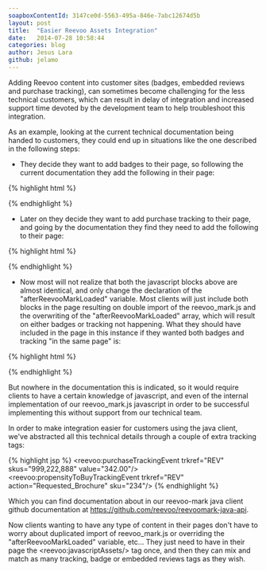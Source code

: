 ```yaml
---
soapboxContentId: 3147ce0d-5563-495a-846e-7abc12674d5b
layout: post
title:  "Easier Reevoo Assets Integration"
date:   2014-07-28 10:58:44
categories: blog
author: Jesus Lara
github: jelamo
---
```


Adding Reevoo content into customer sites (badges, embedded reviews and purchase tracking), can sometimes become challenging for the less technical customers, which can result in delay of integration and increased support time devoted by the development team to help troubleshoot this integration.

As an example, looking at the current technical documentation being handed to customers, they could end up in situations like the one described in the following steps:

* They decide they want to add badges to their page, so following the current documentation they add the following in their page:

{% highlight html %}
<script id="reevoomark-loader" type="text/javascript" charset="utf-8">
  (function() {
    var script = document.createElement('script');
    script.type = 'text/javascript';
    script.src = 'https://mark.reevoo.com/assets/reevoo_mark.js';
    var s = document.getElementById('reevoomark-loader');
    s.parentNode.insertBefore(script, s);
  })();

  afterReevooMarkLoaded = [function() {
    ReevooApi.load('TRKREF', function(retailer) {
   	  retailer.init_badges();
    });
  }];
</script>
{% endhighlight %}

* Later on they decide they want to add purchase tracking to their page, and going by the documentation they find they need to add the following to their page:

{% highlight html %}
<script id="reevoomark-loader" type="text/javascript" charset="utf-8">
  (function() {
    var script = document.createElement('script');
    script.type = 'text/javascript';
    script.src = 'https://mark.reevoo.com/assets/reevoo_mark.js';
    var s = document.getElementById('reevoomark-loader');
    s.parentNode.insertBefore(script, s);
  })();

  afterReevooMarkLoaded = [function(){
    ReevooApi.load('TRKREF', function(retailer){
      retailer.track_purchase(["SKU1", "SKU2"], orderValue);
    });
  }];
</script>
{% endhighlight %}


* Now most will not realize that both the javascript blocks above are almost identical, and only change the declaration of the "afterReevooMarkLoaded" variable. Most clients will just include both blocks in the page resulting on double import of the reevoo_mark.js and the overwriting of the "afterReevooMarkLoaded" array, which will result on either badges or tracking not happening.
What they should have included in the page in this instance if they wanted both badges and tracking "in the same page" is:

{% highlight html %}
<script id="reevoomark-loader" type="text/javascript" charset="utf-8">
  (function() {
    var script = document.createElement('script');
    script.type = 'text/javascript';
    script.src = 'https://mark.reevoo.com/assets/reevoo_mark.js';
    var s = document.getElementById('reevoomark-loader');
    s.parentNode.insertBefore(script, s);
  })();

  afterReevooMarkLoaded = [
    function() {
      ReevooApi.load('TRKREF', function(retailer) {
        retailer.init_badges();
      });
    },

    function(){
      ReevooApi.load('TRKREF', function(retailer){
        retailer.track_purchase(["SKU1", "SKU2"], orderValue);
      });
    }
  ];
</script>
{% endhighlight %}

But nowhere in the documentation this is indicated, so it would require clients to have a certain knowledge of javascript, and even of the internal implementation of our reevoo_mark.js javascript in order to be successful implementing this without support from our technical team.


In order to make integration easier for customers using the java client, we've abstracted all this technical details through a couple of extra tracking tags:


{% highlight jsp %}
<reevoo:purchaseTrackingEvent trkref="REV" skus="999,222,888" value="342.00"/>
<reevoo:propensityToBuyTrackingEvent trkref="REV" action="Requested_Brochure" sku="234"/>
{% endhighlight %}

Which you can find documentation about in our reevoo-mark java client github documentation at <a href="https://github.com/reevoo/reevoomark-java-api" target="_blank">https://github.com/reevoo/reevoomark-java-api</a>.

Now clients wanting to have any type of content in their pages don't have to worry about duplicated import of reevoo_mark.js or overriding the "afterReevooMarkLoaded" variable, etc... They just need to have in their page the  &lt;reevoo:javascriptAssets/&gt; tag once, and then they can mix and match as many tracking, badge or embedded reviews tags as they wish.

